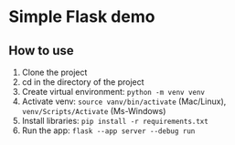 # Simple Flask demo

## How to use

1. Clone the project
1. cd in the directory of the project
1. Create virtual environment: ```python -m venv venv```
1. Activate venv: ```source vanv/bin/activate``` (Mac/Linux), ```venv/Scripts/Activate``` (Ms-Windows)
1. Install libraries: ```pip install -r requirements.txt```
1. Run the app: ```flask --app server --debug run```